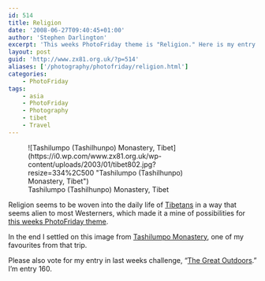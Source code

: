```yaml
---
id: 514
title: Religion
date: '2008-06-27T09:40:45+01:00'
author: 'Stephen Darlington'
excerpt: 'This weeks PhotoFriday theme is "Religion." Here is my entry.'
layout: post
guid: 'http://www.zx81.org.uk/?p=514'
aliases: ['/photography/photofriday/religion.html']
categories:
    - PhotoFriday
tags:
    - asia
    - PhotoFriday
    - Photography
    - tibet
    - Travel
---
```


<figure aria-describedby="caption-attachment-1214" class="wp-caption aligncenter" id="attachment_1214" style="width: 334px">![Tashilumpo (Tashilhunpo) Monastery, Tibet](https://i0.wp.com/www.zx81.org.uk/wp-content/uploads/2003/01/tibet802.jpg?resize=334%2C500 "Tashilumpo (Tashilhunpo) Monastery, Tibet")<figcaption class="wp-caption-text" id="caption-attachment-1214">Tashilumpo (Tashilhunpo) Monastery, Tibet</figcaption></figure>

Religion seems to be woven into the daily life of [Tibetans](/travel/tibet.html) in a way that seems alien to most Westerners, which made it a mine of possibilities for [this weeks PhotoFriday theme](http://www.photofriday.com/archives/challenge/000785.php).

In the end I settled on this image from [Tashilumpo Monastery](http://www.insecula.com/us/musee/M0254.html), one of my favourites from that trip.

Please also vote for my entry in last weeks challenge, “[The Great Outdoors](http://www.photofriday.com/linkviewer.php?id=783).” I’m entry 160.